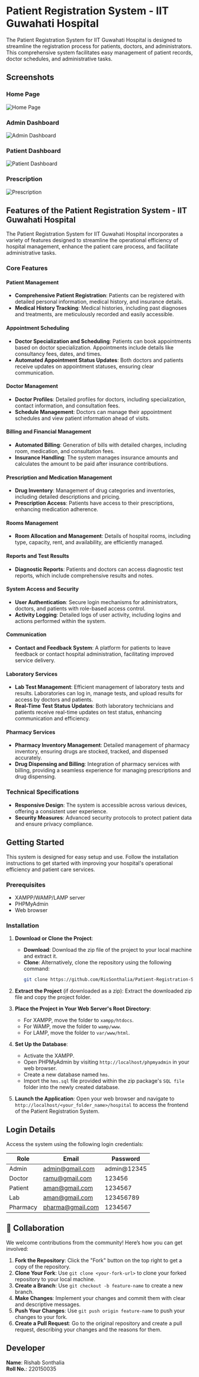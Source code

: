 # Patient Registration System - IIT Guwahati Hospital

The Patient Registration System for IIT Guwahati Hospital is designed to streamline the registration process for patients, doctors, and administrators. This comprehensive system facilitates easy management of patient records, doctor schedules, and administrative tasks.

## Screenshots

### Home Page
![Home Page](PRS_images/home_page.png)

### Admin Dashboard
![Admin Dashboard](PRS_images/admin.png)

### Patient Dashboard
![Patient Dashboard](PRS_images/patient_dash.png)

### Prescription
![Prescription](PRS_images/prescr.png)



## Features of the Patient Registration System - IIT Guwahati Hospital

The Patient Registration System for IIT Guwahati Hospital incorporates a variety of features designed to streamline the operational efficiency of hospital management, enhance the patient care process, and facilitate administrative tasks.

### Core Features

#### Patient Management
- **Comprehensive Patient Registration**: Patients can be registered with detailed personal information, medical history, and insurance details.
- **Medical History Tracking**: Medical histories, including past diagnoses and treatments, are meticulously recorded and easily accessible.

#### Appointment Scheduling
- **Doctor Specialization and Scheduling**: Patients can book appointments based on doctor specialization. Appointments include details like consultancy fees, dates, and times.
- **Automated Appointment Status Updates**: Both doctors and patients receive updates on appointment statuses, ensuring clear communication.

#### Doctor Management
- **Doctor Profiles**: Detailed profiles for doctors, including specialization, contact information, and consultation fees.
- **Schedule Management**: Doctors can manage their appointment schedules and view patient information ahead of visits.

#### Billing and Financial Management
- **Automated Billing**: Generation of bills with detailed charges, including room, medication, and consultation fees.
- **Insurance Handling**: The system manages insurance amounts and calculates the amount to be paid after insurance contributions.

#### Prescription and Medication Management
- **Drug Inventory**: Management of drug categories and inventories, including detailed descriptions and pricing.
- **Prescription Access**: Patients have access to their prescriptions, enhancing medication adherence.

#### Rooms Management
- **Room Allocation and Management**: Details of hospital rooms, including type, capacity, rent, and availability, are efficiently managed.

#### Reports and Test Results
- **Diagnostic Reports**: Patients and doctors can access diagnostic test reports, which include comprehensive results and notes.

#### System Access and Security
- **User Authentication**: Secure login mechanisms for administrators, doctors, and patients with role-based access control.
- **Activity Logging**: Detailed logs of user activity, including logins and actions performed within the system.

#### Communication
- **Contact and Feedback System**: A platform for patients to leave feedback or contact hospital administration, facilitating improved service delivery.

#### Laboratory Services
- **Lab Test Management**: Efficient management of laboratory tests and results. Laboratories can log in, manage tests, and upload results for access by doctors and patients.
- **Real-Time Test Status Updates**: Both laboratory technicians and patients receive real-time updates on test status, enhancing communication and efficiency.

#### Pharmacy Services
- **Pharmacy Inventory Management**: Detailed management of pharmacy inventory, ensuring drugs are stocked, tracked, and dispensed accurately.
- **Drug Dispensing and Billing**: Integration of pharmacy services with billing, providing a seamless experience for managing prescriptions and drug dispensing.

### Technical Specifications

- **Responsive Design**: The system is accessible across various devices, offering a consistent user experience.
- **Security Measures**: Advanced security protocols to protect patient data and ensure privacy compliance.

## Getting Started

This system is designed for easy setup and use. Follow the installation instructions to get started with improving your hospital's operational efficiency and patient care services.

### Prerequisites

- XAMPP/WAMP/LAMP server
- PHPMyAdmin
- Web browser

### Installation

1. **Download or Clone the Project**:
   - **Download**: Download the zip file of the project to your local machine and extract it.
   - **Clone**: Alternatively, clone the repository using the following command:
     ```sh
     git clone https://github.com/RisSonthalia/Patient-Registration-System.git
     ```

2. **Extract the Project** (if downloaded as a zip):
   Extract the downloaded zip file and copy the project folder.

3. **Place the Project in Your Web Server's Root Directory**:
   - For XAMPP, move the folder to `xampp/htdocs`.
   - For WAMP, move the folder to `wamp/www`.
   - For LAMP, move the folder to `var/www/html`.

4. **Set Up the Database**:
   - Activate the XAMPP.
   - Open PHPMyAdmin by visiting `http://localhost/phpmyadmin` in your web browser.
   - Create a new database named `hms`.
   - Import the `hms.sql` file provided within the zip package's `SQL file` folder into the newly created database.

5. **Launch the Application**:
   Open your web browser and navigate to `http://localhost/<your_folder_name>/hospital` to access the frontend of the Patient Registration System.

## Login Details

Access the system using the following login credentials:

| Role     | Email            | Password   |
|----------|------------------|------------|
| Admin    | admin@gmail.com  | admin@12345|
| Doctor   | ramu@gmail.com   | 123456     |
| Patient  | aman@gmail.com   | 1234567    |
| Lab      | aman@gmail.com   | 123456789  |
| Pharmacy | pharma@gmail.com | 1234567    |

## 🤝 Collaboration

We welcome contributions from the community! Here’s how you can get involved:

1. **Fork the Repository**: Click the "Fork" button on the top right to get a copy of the repository.
2. **Clone Your Fork**: Use `git clone <your-fork-url>` to clone your forked repository to your local machine.
3. **Create a Branch**: Use `git checkout -b feature-name` to create a new branch.
4. **Make Changes**: Implement your changes and commit them with clear and descriptive messages.
5. **Push Your Changes**: Use `git push origin feature-name` to push your changes to your fork.
6. **Create a Pull Request**: Go to the original repository and create a pull request, describing your changes and the reasons for them.
   
## Developer

**Name**: Rishab Sonthalia  
**Roll No.**: 220150035
